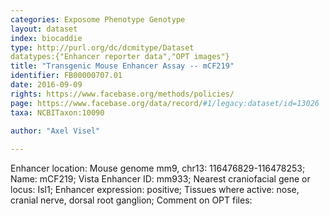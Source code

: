 ```yaml
---
categories: Exposome Phenotype Genotype
layout: dataset  
index: biocaddie  
type: http://purl.org/dc/dcmitype/Dataset  
datatypes:{"Enhancer reporter data","OPT images"}  
title: "Transgenic Mouse Enhancer Assay -- mCF219"  
identifier: FB00000707.01  
date: 2016-09-09  
rights: https://www.facebase.org/methods/policies/  
page: https://www.facebase.org/data/record/#1/legacy:dataset/id=13026  
taxa: NCBITaxon:10090  
  
author: "Axel Visel"  

---
```

 Enhancer location: Mouse genome mm9, chr13: 116476829-116478253; Name: mCF219; Vista Enhancer ID: mm933; Nearest craniofacial gene or locus: Isl1; Enhancer expression: positive; Tissues where active: nose, cranial nerve, dorsal root ganglion; Comment on OPT files: 
